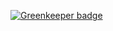 
[![Greenkeeper badge](https://badges.greenkeeper.io/jubianchi/jubianchi.github.io.svg)](https://greenkeeper.io/)
